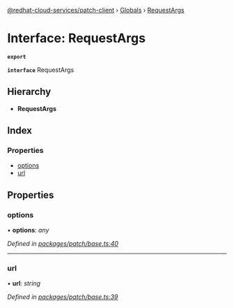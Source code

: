 [@redhat-cloud-services/patch-client](../README.md) › [Globals](../globals.md) › [RequestArgs](requestargs.md)

# Interface: RequestArgs

**`export`** 

**`interface`** RequestArgs

## Hierarchy

* **RequestArgs**

## Index

### Properties

* [options](requestargs.md#options)
* [url](requestargs.md#url)

## Properties

###  options

• **options**: *any*

*Defined in [packages/patch/base.ts:40](https://github.com/RedHatInsights/javascript-clients/blob/fff47de/packages/patch/base.ts#L40)*

___

###  url

• **url**: *string*

*Defined in [packages/patch/base.ts:39](https://github.com/RedHatInsights/javascript-clients/blob/fff47de/packages/patch/base.ts#L39)*
